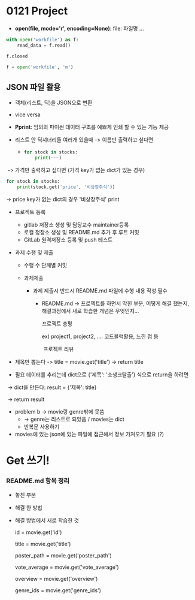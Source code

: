 # 0121 Project

* **open(file, mode='r', encoding=None)**: file: 파일명 ...

```python
with open('workfile') as f:
	read_data = f.read()

f.closed
```

```python
f = open('workfile', 'm')
```



## **JSON 파일 활용**

* 객체(리스트, 딕)을 JSON으로 변환
* vice versa

* **Pprint**: 임의의 파이썬 데이터 구조를 예쁘게 인쇄 할 수 있는 기능 제공

* 리스트 안 딕셔너리들 여러개 있을때 -> 이름만 출력하고 싶다면

  * ```python
    for stock in stocks:
    	print(~~~)
    ```

​		-> 가격만 출력하고 싶다면 (가격 key가 없는 dict가 있는 경우)

```python
for stock in stocks:
	print(stock.get('price', '비상장주식'))
```

 -> price key가 없는 dict의 경우 '비상장주식' print





* 프로젝트 등록

  *  gitlab 저장소 생성 및 담당교수 maintainer등록
  * 로컬 정장소 생성 및 README.md 추가 후 루트 커밋
  * GitLab 원격저장소 등록 및 push 테스트

* 과제 수행 및 제출

  * 수행 수 단께별 커밋

  * 과제제출

    * 과제 제출시 반드시 README.md 파일에 수행 내용 작성 필수

      * README.md -> 프로젝트를 하면서 막힌 부분, 어떻게 해결 했는지, 해결과정에서 새로 학습한 개념은 무엇인지...

        프로젝트 총평

        ex) project1, project2, .... 코드블럭활용, 느낀 점 등

        ​		프로젝트 리뷰

        



* 제목만 뽑는다 -> title = movie.get('title') -> return title

* 필요 데이터를 추리는데 dict으로 {'제목': '쇼생크탈출'} 식으로 return을 하려면

​	-> dict을 만든다: result = {'제목': title} 

​	-> return result



* problem b -> movie랑 genre밖에 못씀 
  * -> genre는 리스트로 되있음 / movies는 dict
  * 반복문 사용하기
* movies에 있는 json에 있는 파일에 접근해서 정보 가져오기 필요 (?)





# Get 쓰기!



### README.md 항목 정리

* 놓친 부분
* 해결 한 방법
* 해결 방법에서 새로 학습한 것



  id = movie.get('id')

  title = movie.get('title')

  poster_path = movie.get('poster_path')

  vote_average = movie.get('vote_average')

  overview = movie.get('overview')

  genre_ids = movie.get('genre_ids')